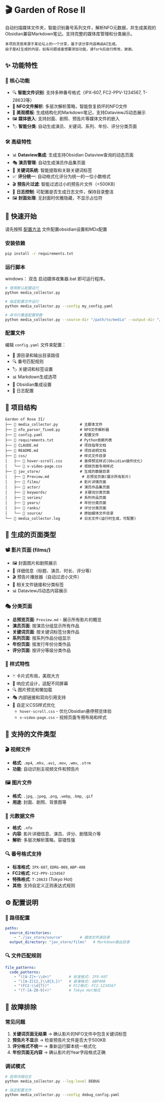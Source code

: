 # 🎬 Garden of Rose II

自动扫描媒体文件夹，智能识别番号系列文件，解析NFO元数据，并生成美观的Obsidian兼容Markdown笔记。支持完整的媒体库管理和分类展示。

    本项目灵感来源于某论坛上的一个分享，基于该分享内容再由AI生成。
    由于是AI生成的内容，如有问题或者想要添加功能，请fork后自行修改，谢谢。

## ✨ 功能特性

### 🎯 核心功能
- 🔍 **智能文件识别**: 支持多种番号格式（IPX-607, FC2-PPV-1234567, T-28633等）
- 📄 **NFO文件解析**: 多层次解析策略，智能恢复损坏的NFO文件
- 🎨 **美观模板**: 生成结构化的Markdown笔记，支持DataviewJS动态展示
- 🖼️ **媒体嵌入**: 支持封面、剧照、预告片等媒体文件的嵌入
- 🏷️ **智能分类**: 自动生成演员、关键词、系列、年份、评分分类页面

### 🛠️ 高级特性
- 📊 **Dataview集成**: 生成支持Obsidian Dataview查询的动态页面
- 🎭 **演员管理**: 自动生成演员作品集页面
- 🔖 **关键词系统**: 智能提取和关联关键词标签
- 📈 **评分统一**: 自动格式化评分为统一的一位小数格式
- 🎬 **预告片过滤**: 智能过滤过小的预告片文件（<500KB）
- 📝 **日志控制**: 可配置是否生成日志文件，保持目录整洁
- 🖼️ **封面处理**: 无封面时优雅隐藏，不显示占位符

## 🚀 快速开始


请先按照 [配置方法](配置方法.md) 文件配置obsidian设置和MDx配置

### 安装依赖

```bash
pip install -r requirements.txt
```


### 运行脚本

windows：
双击 启动媒体收集器.bat 即可运行程序。

```bash
# 使用默认配置运行
python media_collector.py

# 指定配置文件运行
python media_collector.py --config my_config.yaml

# 命令行覆盖配置参数
python media_collector.py --source-dir "/path/to/media" --output-dir "/path/to/output"
```

### 配置文件
编辑 `config.yaml` 文件来配置：
- 📁 源目录和输出目录路径
- 🔍 番号匹配规则
- 🏷️ 关键词和标签设置
- 📊 Markdown生成选项
- 🎨 Obsidian集成设置
- 📝 日志配置


## 📁 项目结构

```
Garden of Rose II/
├── 📄 media_collector.py          # 主脚本文件
├── 📄 nfo_parser_fixed.py         # NFO文件解析器
├── 📄 config.yaml                 # 配置文件
├── 📄 requirements.txt            # Python依赖列表
├── 📄 CLAUDE.md                   # 项目指导文档
├── 📄 README.md                   # 项目说明文档
├── 📁 css/                        # 样式文件目录
│   ├── 📄 hover-scroll.css        # 悬停预览样式(Obsidian插件优化)
│   └── 📄 v-video-page.css        # 视频页面专用样式
├── 📁 jav_store/                  # 生成的数据目录
│   ├── 📄 Preview.md               # 总预览页面(展示所有影片)
│   ├── 📁 films/                  # 影片详情页面
│   ├── 📁 actor/                  # 演员作品集页面
│   ├── 📁 keywords/               # 关键词分类页面
│   ├── 📁 series/                 # 系列作品页面
│   ├── 📁 years/                  # 年份分类页面
│   ├── 📁 ranks/                  # 评分分类页面
│   └── 📁 source/                 # 原始媒体文件目录
└── 📄 media_collector.log         # 日志文件(运行时生成，可配置)
```

## 🎯 生成的页面类型

### 📽️ 影片页面 (films/)
- 🖼️ 封面图片和剧照展示
- 📝 详细信息（标题、演员、时长、评分等）
- 🎬 预告片播放器（自动过滤小文件）
- 🔗 相关文件链接和分类标签
- 📊 DataviewJS动态内容展示

### 🎭 分类页面
- **总预览页面**: `Preview.md` - 展示所有影片的概览
- **演员页面**: 按演员分组显示所有作品
- **关键词页面**: 按关键词标签分类作品
- **系列页面**: 按系列作品分组显示
- **年份页面**: 按发行年份分类作品
- **评分页面**: 按评分等级分类作品

### 🎨 样式特性
- 🃏 卡片式布局，美观大方
- 📱 响应式设计，适配不同屏幕
- 🔍 图片预览和懒加载
- 🎭 内部链接和双向引用支持
- 🎨 自定义CSS样式优化
  - `hover-scroll.css` - 优化Obsidian悬停预览体验
  - `v-video-page.css` - 视频页面专用布局和样式

## 📄 支持的文件类型

### 🎬 视频文件
- **格式**: `.mp4`, `.mkv`, `.avi`, `.mov`, `.wmv`, `.strm`
- **功能**: 自动识别主视频文件和预告片

### 🖼️ 图片文件
- **格式**: `.jpg`, `.jpeg`, `.png`, `.webp`, `.bmp`, `.gif`
- **用途**: 封面、剧照、背景图等

### 📄 元数据文件
- **格式**: `.nfo`
- **内容**: 影片详细信息、演员、评分、剧情简介等
- **解析**: 多层次解析策略，容错性强

### 🔍 番号格式支持
- **标准格式**: `IPX-607`, `EDRG-009`, `ABP-408`
- **FC2格式**: `FC2-PPV-1234567`
- **特殊格式**: `T-28633` (Tokyo Hot)
- **其他**: 支持自定义正则表达式规则

## ⚙️ 配置说明

### 📂 路径配置
```yaml
paths:
  source_directories:
    - "./jav_store/source"        # 媒体文件源目录
  output_directory: "jav_store/films"   # Markdown输出目录
```

### 🔍 文件匹配规则
```yaml
file_patterns:
  code_patterns:
    - "([A-Z]+-\\d+)"        # 标准格式: IPX-607
    - "([A-Z]{2,}\\d{3,})"   # 紧凑格式: ABP408
    - "(FC2-\\d{7})"         # FC2格式: FC2-1234567
    - "(T-[A-Z0-9]+)"        # Tokyo Hot格式
```

## 🔧 故障排除

### 常见问题
1. **关键词页面无结果** → 确认影片的NFO文件中包含关键词标签
2. **预告片不显示** → 检查预告片文件是否大于500KB
3. **评分格式不统一** → 重新运行脚本统一格式化
4. **年份页面无内容** → 确认影片的Year字段格式正确

### 调试模式
```bash
# 启用详细日志
python media_collector.py --log-level DEBUG

# 指定配置文件
python media_collector.py --config debug_config.yaml
```
